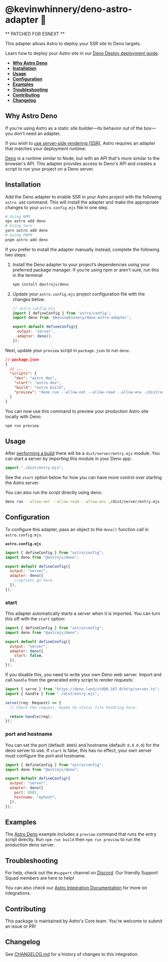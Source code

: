 # @kevinwhinnery/deno-astro-adapter 🦖

** PATCHED FOR ESNEXT **

This adapter allows Astro to deploy your SSR site to Deno targets.

Learn how to deploy your Astro site in our
[Deno Deploy deployment guide](https://docs.astro.build/en/guides/deploy/deno/).

- <strong> [Why Astro Deno](#why-astro-deno)</strong>
- <strong> [Installation](#installation)</strong>
- <strong> [Usage](#usage)</strong>
- <strong> [Configuration](#configuration)</strong>
- <strong> [Examples](#examples)</strong>
- <strong> [Troubleshooting](#troubleshooting)</strong>
- <strong> [Contributing](#contributing)</strong>
- <strong> [Changelog](#changelog)</strong>

## Why Astro Deno

If you're using Astro as a static site builder—its behavior out of the box—you
don't need an adapter.

If you wish to
[use server-side rendering (SSR)](https://docs.astro.build/en/guides/server-side-rendering/),
Astro requires an adapter that matches your deployment runtime.

[Deno](https://deno.land/) is a runtime similar to Node, but with an API that's
more similar to the browser's API. This adapter provides access to Deno's API
and creates a script to run your project on a Deno server.

## Installation

Add the Deno adapter to enable SSR in your Astro project with the following
`astro add` command. This will install the adapter and make the appropriate
changes to your `astro.config.mjs` file in one step.

```sh
# Using NPM
npx astro add deno
# Using Yarn
yarn astro add deno
# Using PNPM
pnpm astro add deno
```

If you prefer to install the adapter manually instead, complete the following
two steps:

1. Install the Deno adapter to your project’s dependencies using your preferred
   package manager. If you’re using npm or aren’t sure, run this in the
   terminal:

   ```bash
   npm install @astrojs/deno
   ```

1. Update your `astro.config.mjs` project configuration file with the changes
   below.

   ```js ins={3,6-7}
   // astro.config.mjs
   import { defineConfig } from 'astro/config';
   import deno from '@kevinwhinnery/deno-astro-adapter';

   export default defineConfig({
     output: 'server',
     adapter: deno(),
   });
   ```

Next, update your `preview` script in `package.json` to run `deno`:

```json ins={8}
// package.json
{
  // ...
  "scripts": {
    "dev": "astro dev",
    "start": "astro dev",
    "build": "astro build",
    "preview": "deno run --allow-net --allow-read --allow-env ./dist/server/entry.mjs"
  }
}
```

You can now use this command to preview your production Astro site locally with
Deno.

```bash
npm run preview
```

## Usage

After
[performing a build](https://docs.astro.build/en/guides/deploy/#building-your-site-locally)
there will be a `dist/server/entry.mjs` module. You can start a server by
importing this module in your Deno app:

```js
import "./dist/entry.mjs";
```

See the `start` option below for how you can have more control over starting the
Astro server.

You can also run the script directly using deno:

```sh
deno run --allow-net --allow-read --allow-env ./dist/server/entry.mjs
```

## Configuration

To configure this adapter, pass an object to the `deno()` function call in
`astro.config.mjs`.

**`astro.config.mjs`**

```js
import { defineConfig } from "astro/config";
import deno from "@astrojs/deno";

export default defineConfig({
  output: "server",
  adapter: deno({
    //options go here
  }),
});
```

### start

This adapter automatically starts a server when it is imported. You can turn
this off with the `start` option:

```js
import { defineConfig } from "astro/config";
import deno from "@astrojs/deno";

export default defineConfig({
  output: "server",
  adapter: deno({
    start: false,
  }),
});
```

If you disable this, you need to write your own Deno web server. Import and call
`handle` from the generated entry script to render requests:

```ts
import { serve } from "https://deno.land/std@0.167.0/http/server.ts";
import { handle } from "./dist/entry.mjs";

serve((req: Request) => {
  // Check the request, maybe do static file handling here.

  return handle(req);
});
```

### port and hostname

You can set the port (default: `8085`) and hostname (default: `0.0.0.0`) for the
deno server to use. If `start` is false, this has no effect; your own server
must configure the port and hostname.

```js
import { defineConfig } from "astro/config";
import deno from "@astrojs/deno";

export default defineConfig({
  output: "server",
  adapter: deno({
    port: 8081,
    hostname: "myhost",
  }),
});
```

## Examples

The [Astro Deno](https://github.com/withastro/astro/tree/main/examples/deno)
example includes a `preview` command that runs the entry script directly. Run
`npm run build` then `npm run preview` to run the production deno server.

## Troubleshooting

For help, check out the `#support` channel on
[Discord](https://astro.build/chat). Our friendly Support Squad members are here
to help!

You can also check our [Astro Integration Documentation][astro-integration] for
more on integrations.

## Contributing

This package is maintained by Astro's Core team. You're welcome to submit an
issue or PR!

## Changelog

See [CHANGELOG.md](CHANGELOG.md) for a history of changes to this integration.

[astro-integration]: https://docs.astro.build/en/guides/integrations-guide/
